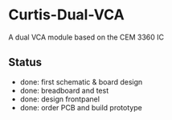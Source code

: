 # Curtis-Dual-VCA

A dual VCA module based on the CEM 3360 IC

## Status

- done: first schematic & board design
- done: breadboard and test
- done: design frontpanel
- done: order PCB and build prototype